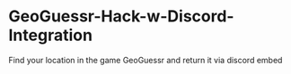 # GeoGuessr-Hack-w-Discord-Integration
Find your location in the game GeoGuessr and return it via discord embed
